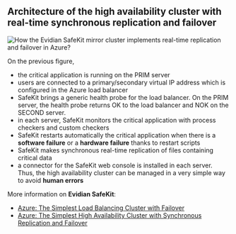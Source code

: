 ## Architecture of the high availability cluster with real-time synchronous replication and failover

![How the Evidian SafeKit mirror cluster implements real-time replication and failover in Azure?](https://www.evidian.com/safekit/images/azure-block-level-file-level-software-data-replication-mirror-cluster.png)

On the previous figure,

*   the critical application is running on the PRIM server
*   users are connected to a primary/secondary virtual IP address which is configured in the Azure load balancer
*   SafeKit brings a generic health probe for the load balancer. On the PRIM server, the health probe returns OK to the load balancer and NOK on the SECOND server.
*   in each server, SafeKit monitors the critical application with process checkers and custom checkers
*   SafeKit restarts automatically the critical application when there is a **software failure** or a **hardware failure** thanks to restart scripts
*   SafeKit makes synchronous real-time replication of files containing critical data
*   a connector for the SafeKit web console is installed in each server. Thus, the high availability cluster can be managed in a very simple way to avoid **human errors**

More information on **Evidian SafeKit**:

*   [Azure: The Simplest Load Balancing Cluster with Failover](https://www.evidian.com/products/high-availability-software-for-application-clustering/azure-load-balancing-cluster-failover/)
*   [Azure: The Simplest High Availability Cluster with Synchronous Replication and Failover](https://www.evidian.com/products/high-availability-software-for-application-clustering/azure-high-availability-cluster-synchronous-replication-failover/)
